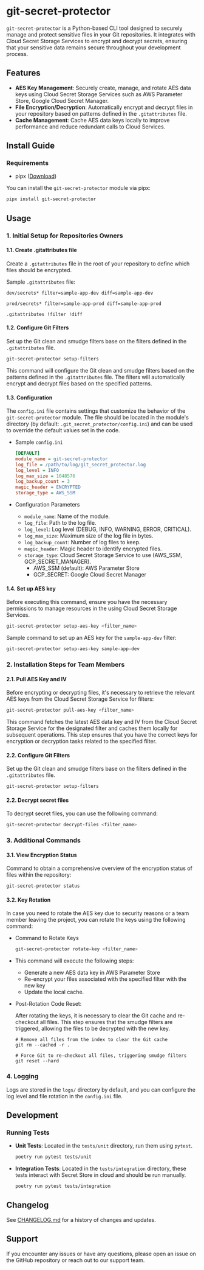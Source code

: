 # git-secret-protector

`git-secret-protector` is a Python-based CLI tool designed to securely manage and protect sensitive files in your Git repositories. It integrates with Cloud Secret Storage Services to encrypt and decrypt secrets, ensuring that your sensitive data remains secure throughout your development process.

## Features

- **AES Key Management**: Securely create, manage, and rotate AES data keys using Cloud Secret Storage Services such as AWS Parameter Store, Google Cloud Secret Manager.
- **File Encryption/Decryption**: Automatically encrypt and decrypt files in your repository based on patterns defined in the `.gitattributes` file.
- **Cache Management**: Cache AES data keys locally to improve performance and reduce redundant calls to Cloud Services.

## Install Guide

### Requirements

- pipx ([Download](https://pipx.pypa.io/stable/installation/))

You can install the `git-secret-protector` module via pipx:

```sh
pipx install git-secret-protector
```

## Usage

### 1. Initial Setup for Repositories Owners

#### 1.1. Create .gitattributes file

Create a `.gitattributes` file in the root of your repository to define which files should be encrypted.

Sample `.gitattributes` file:

```
dev/secrets* filter=sample-app-dev diff=sample-app-dev

prod/secrets* filter=sample-app-prod diff=sample-app-prod

.gitattributes !filter !diff
```

#### 1.2. Configure Git Filters

Set up the Git clean and smudge filters base on the filters defined in the `.gitattributes` file.

```sh
git-secret-protector setup-filters
```

This command will configure the Git clean and smudge filters based on the patterns defined in the `.gitattributes` file. The filters will automatically encrypt and decrypt files based on the specified patterns.


#### 1.3. Configuration

The `config.ini` file contains settings that customize the behavior of the `git-secret-protector` module. The file should be located in the module's directory (by default: `.git_secret_protector/config.ini`) and can be used to override the default values set in the code.

- Sample `config.ini`

  ```ini
  [DEFAULT]
  module_name = git-secret-protector
  log_file = /path/to/log/git_secret_protector.log
  log_level = INFO
  log_max_size = 1048576
  log_backup_count = 3
  magic_header = ENCRYPTED
  storage_type = AWS_SSM
  ```
- Configuration Parameters

  - `module_name`: Name of the module.
  - `log_file`: Path to the log file.
  - `log_level`: Log level (DEBUG, INFO, WARNING, ERROR, CRITICAL).
  - `log_max_size`: Maximum size of the log file in bytes.
  - `log_backup_count`: Number of log files to keep.
  - `magic_header`: Magic header to identify encrypted files.
  - `storage_type`: Cloud Secret Storage Service to use (AWS_SSM, GCP_SECRET_MANAGER).
    - AWS_SSM (default): AWS Parameter Store
    - GCP_SECRET: Google Cloud Secret Manager

#### 1.4. Set up AES key

Before executing this command, ensure you have the necessary permissions to manage resources in the using Cloud Secret Storage Services.

```sh
git-secret-protector setup-aes-key <filter_name>
```

Sample command to set up an AES key for the `sample-app-dev` filter:

```sh
git-secret-protector setup-aes-key sample-app-dev
```

### 2. Installation Steps for Team Members

#### 2.1. Pull AES Key and IV

Before encrypting or decrypting files, it's necessary to retrieve the relevant AES keys from the Cloud Secret Storage Service for filters:

```sh
git-secret-protector pull-aes-key <filter_name>
```

This command fetches the latest AES data key and IV from the Cloud Secret Storage Service for the designated filter and caches them locally for subsequent operations. This step ensures that you have the correct keys for encryption or decryption tasks related to the specified filter.

#### 2.2. Configure Git Filters

Set up the Git clean and smudge filters base on the filters defined in the `.gitattributes` file.

```sh
git-secret-protector setup-filters
```

#### 2.2. Decrypt secret files

To decrypt secret files, you can use the following command:

```sh
git-secret-protector decrypt-files <filter_name>
```

### 3. Additional Commands

#### 3.1. View Encryption Status

Command to obtain a comprehensive overview of the encryption status of files within the repository:

```sh
git-secret-protector status
```

#### 3.2. Key Rotation

In case you need to rotate the AES key due to security reasons or a team member leaving the project, you can rotate the keys using the following command:

- Command to Rotate Keys

  ```sh
  git-secret-protector rotate-key <filter_name>
  ```

- This command will execute the following steps:
  - Generate a new AES data key in AWS Parameter Store
  - Re-encrypt your files associated with the specified filter with the new key
  - Update the local cache.


- Post-Rotation Code Reset:

  After rotating the keys, it is necessary to clear the Git cache and re-checkout all files. This step ensures that the smudge filters are triggered, allowing the files to be decrypted with the new key.

  ```
  # Remove all files from the index to clear the Git cache
  git rm --cached -r .
  
  # Force Git to re-checkout all files, triggering smudge filters
  git reset --hard
  ```

### 4. Logging

Logs are stored in the `logs/` directory by default, and you can configure the log level and file rotation in the `config.ini` file.

## Development

### Running Tests

- **Unit Tests**: Located in the `tests/unit` directory, run them using `pytest`.
  
  ```sh
  poetry run pytest tests/unit
  ```

- **Integration Tests**: Located in the `tests/integration` directory, these tests interact with Secret Store in cloud and should be run manually.


  ```sh
  poetry run pytest tests/integration
  ```

## Changelog

See [CHANGELOG.md](CHANGELOG.md) for a history of changes and updates.

## Support

If you encounter any issues or have any questions, please open an issue on the GitHub repository or reach out to our support team.
